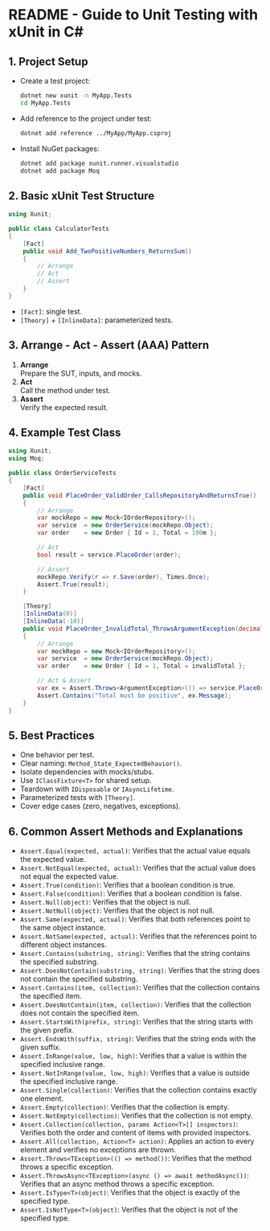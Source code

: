 # README - Guide to Unit Testing with xUnit in C#

## 1. Project Setup
- Create a test project:
  ```bash
  dotnet new xunit -n MyApp.Tests
  cd MyApp.Tests
  ```
- Add reference to the project under test:
  ```bash
  dotnet add reference ../MyApp/MyApp.csproj
  ```
- Install NuGet packages:
  ```bash
  dotnet add package xunit.runner.visualstudio
  dotnet add package Moq
  ```

## 2. Basic xUnit Test Structure
```csharp
using Xunit;

public class CalculatorTests
{
    [Fact]
    public void Add_TwoPositiveNumbers_ReturnsSum()
    {
        // Arrange
        // Act
        // Assert
    }
}
```
- `[Fact]`: single test.
- `[Theory]` + `[InlineData]`: parameterized tests.

## 3. Arrange - Act - Assert (AAA) Pattern
1. **Arrange**  
   Prepare the SUT, inputs, and mocks.
2. **Act**  
   Call the method under test.
3. **Assert**  
   Verify the expected result.

## 4. Example Test Class
```csharp
using Xunit;
using Moq;

public class OrderServiceTests
{
    [Fact]
    public void PlaceOrder_ValidOrder_CallsRepositoryAndReturnsTrue()
    {
        // Arrange
        var mockRepo = new Mock<IOrderRepository>();
        var service  = new OrderService(mockRepo.Object);
        var order    = new Order { Id = 1, Total = 100m };

        // Act
        bool result = service.PlaceOrder(order);

        // Assert
        mockRepo.Verify(r => r.Save(order), Times.Once);
        Assert.True(result);
    }

    [Theory]
    [InlineData(0)]
    [InlineData(-10)]
    public void PlaceOrder_InvalidTotal_ThrowsArgumentException(decimal invalidTotal)
    {
        // Arrange
        var mockRepo = new Mock<IOrderRepository>();
        var service  = new OrderService(mockRepo.Object);
        var order    = new Order { Id = 1, Total = invalidTotal };

        // Act & Assert
        var ex = Assert.Throws<ArgumentException>(() => service.PlaceOrder(order));
        Assert.Contains("Total must be positive", ex.Message);
    }
}
```

## 5. Best Practices
- One behavior per test.
- Clear naming: `Method_State_ExpectedBehavior()`.
- Isolate dependencies with mocks/stubs.
- Use `IClassFixture<T>` for shared setup.
- Teardown with `IDisposable` or `IAsyncLifetime`.
- Parameterized tests with `[Theory]`.
- Cover edge cases (zero, negatives, exceptions).

## 6. Common Assert Methods and Explanations
- `Assert.Equal(expected, actual)`: Verifies that the actual value equals the expected value.
- `Assert.NotEqual(expected, actual)`: Verifies that the actual value does not equal the expected value.
- `Assert.True(condition)`: Verifies that a boolean condition is true.
- `Assert.False(condition)`: Verifies that a boolean condition is false.
- `Assert.Null(object)`: Verifies that the object is null.
- `Assert.NotNull(object)`: Verifies that the object is not null.
- `Assert.Same(expected, actual)`: Verifies that both references point to the same object instance.
- `Assert.NotSame(expected, actual)`: Verifies that the references point to different object instances.
- `Assert.Contains(substring, string)`: Verifies that the string contains the specified substring.
- `Assert.DoesNotContain(substring, string)`: Verifies that the string does not contain the specified substring.
- `Assert.Contains(item, collection)`: Verifies that the collection contains the specified item.
- `Assert.DoesNotContain(item, collection)`: Verifies that the collection does not contain the specified item.
- `Assert.StartsWith(prefix, string)`: Verifies that the string starts with the given prefix.
- `Assert.EndsWith(suffix, string)`: Verifies that the string ends with the given suffix.
- `Assert.InRange(value, low, high)`: Verifies that a value is within the specified inclusive range.
- `Assert.NotInRange(value, low, high)`: Verifies that a value is outside the specified inclusive range.
- `Assert.Single(collection)`: Verifies that the collection contains exactly one element.
- `Assert.Empty(collection)`: Verifies that the collection is empty.
- `Assert.NotEmpty(collection)`: Verifies that the collection is not empty.
- `Assert.Collection(collection, params Action<T>[] inspectors)`: Verifies both the order and content of items with provided inspectors.
- `Assert.All(collection, Action<T> action)`: Applies an action to every element and verifies no exceptions are thrown.
- `Assert.Throws<TException>(() => method())`: Verifies that the method throws a specific exception.
- `Assert.ThrowsAsync<TException>(async () => await methodAsync())`: Verifies that an async method throws a specific exception.
- `Assert.IsType<T>(object)`: Verifies that the object is exactly of the specified type.
- `Assert.IsNotType<T>(object)`: Verifies that the object is not of the specified type.
